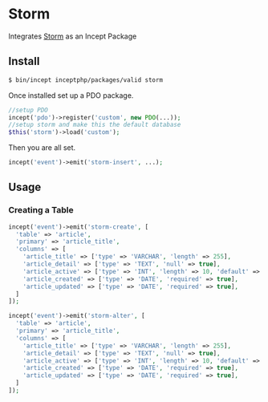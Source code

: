 # Storm

Integrates [Storm](https://github.com/phpugph/storm) as an Incept Package

## Install

```bash
$ bin/incept inceptphp/packages/valid storm
```

Once installed set up a PDO package.

```php
//setup PDO
incept('pdo')->register('custom', new PDO(...));
//setup storm and make this the default database
$this('storm')->load('custom');
```

Then you are all set.

```php
incept('event')->emit('storm-insert', ...);
```

## Usage

### Creating a Table

```php
incept('event')->emit('storm-create', [
  'table' => 'article',
  'primary' => 'article_title',
  'columns' => [
    'article_title' => ['type' => 'VARCHAR', 'length' => 255],
    'article_detail' => ['type' => 'TEXT', 'null' => true],
    'article_active' => ['type' => 'INT', 'length' => 10, 'default' => 1, 'attribute' => 'unsigned'],
    'article_created' => ['type' => 'DATE', 'required' => true],
    'article_updated' => ['type' => 'DATE', 'required' => true],
  ]
]);
```

```php
incept('event')->emit('storm-alter', [
  'table' => 'article',
  'primary' => 'article_title',
  'columns' => [
    'article_title' => ['type' => 'VARCHAR', 'length' => 255],
    'article_detail' => ['type' => 'TEXT', 'null' => true],
    'article_active' => ['type' => 'INT', 'length' => 10, 'default' => 1, 'attribute' => 'unsigned'],
    'article_created' => ['type' => 'DATE', 'required' => true],
    'article_updated' => ['type' => 'DATE', 'required' => true],
  ]
]);
```
